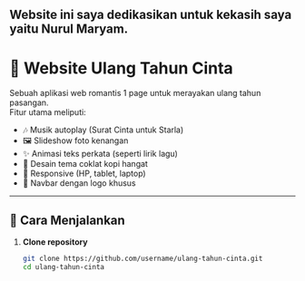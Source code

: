 ## Website ini saya dedikasikan untuk kekasih saya yaitu Nurul Maryam.

# 💌 Website Ulang Tahun Cinta

Sebuah aplikasi web romantis 1 page untuk merayakan ulang tahun pasangan.  
Fitur utama meliputi:

-   🎶 Musik autoplay (Surat Cinta untuk Starla)
-   🖼️ Slideshow foto kenangan
-   ✨ Animasi teks perkata (seperti lirik lagu)
-   🎨 Desain tema coklat kopi hangat
-   📱 Responsive (HP, tablet, laptop)
-   🧡 Navbar dengan logo khusus

---

## 🚀 Cara Menjalankan

1. **Clone repository**
    ```bash
    git clone https://github.com/username/ulang-tahun-cinta.git
    cd ulang-tahun-cinta
    ```
